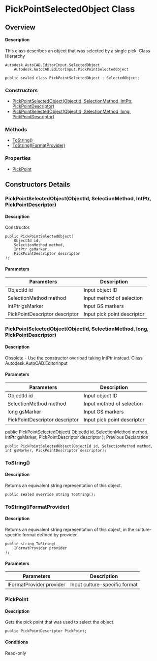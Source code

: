 # PickPointSelectedObject Class

## Overview

#### Description
This class describes an object that was selected by a single pick.
Class Hierarchy
```text
Autodesk.AutoCAD.EditorInput.SelectedObject
    Autodesk.AutoCAD.EditorInput.PickPointSelectedObject
```

```text
public sealed class PickPointSelectedObject : SelectedObject;
```

### Constructors

- [PickPointSelectedObject(ObjectId, SelectionMethod, IntPtr, PickPointDescriptor)](#pickpointselectedobject(objectid,-selectionmethod,-intptr,-pickpointdescriptor))
- [PickPointSelectedObject(ObjectId, SelectionMethod, long, PickPointDescriptor)](#pickpointselectedobject(objectid,-selectionmethod,-long,-pickpointdescriptor))

### Methods

- [ToString()](#tostring())
- [ToString(IFormatProvider)](#tostring(iformatprovider))

### Properties

- [PickPoint](#pickpoint)


## Constructors Details

### PickPointSelectedObject(ObjectId, SelectionMethod, IntPtr, PickPointDescriptor)

#### Description
Constructor.
```text
public PickPointSelectedObject(
    ObjectId id, 
    SelectionMethod method, 
    IntPtr gsMarker, 
    PickPointDescriptor descriptor
);
```

#### Parameters
| Parameters | Description |
| --- | --- |
| ObjectId id | Input object ID |
| SelectionMethod method | Input method of selection |
| IntPtr gsMarker | Input GS markers |
| PickPointDescriptor descriptor | Input pick point descriptor |

### PickPointSelectedObject(ObjectId, SelectionMethod, long, PickPointDescriptor)

#### Description
Obsolete - Use the constructor overload taking IntPtr instead.
Class
Autodesk.AutoCAD.EditorInput
#### Parameters
| Parameters | Description |
| --- | --- |
| ObjectId id | Input object ID |
| SelectionMethod method | Input method of selection |
| long gsMarker | Input GS markers |
| PickPointDescriptor descriptor | Input pick point descriptor |

public PickPointSelectedObject( 
ObjectId id, 
SelectionMethod method, 
IntPtr gsMarker, 
PickPointDescriptor descriptor 
);
Previous Declaration
```text
public PickPointSelectedObject(ObjectId id, SelectionMethod method, int gsMarker, PickPointDescriptor descriptor);
```

### ToString()

#### Description
Returns an equivalent string representation of this object.
```text
public sealed override string ToString();
```

### ToString(IFormatProvider)

#### Description
Returns an equivalent string representation of this object, in the culture-specific format defined by provider.
```text
public string ToString(
    IFormatProvider provider
);
```

#### Parameters
| Parameters | Description |
| --- | --- |
| IFormatProvider provider | Input culture-specific format |

### PickPoint

#### Description
Gets the pick point that was used to select the object.
```text
public PickPointDescriptor PickPoint;
```

#### Conditions
Read-only